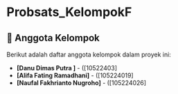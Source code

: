# Probsats_KelompokF

## 👤 Anggota Kelompok

Berikut adalah daftar anggota kelompok dalam proyek ini:

* **[Danu Dimas Putra ]** - ([10522403]
* **[Alifa Fating Ramadhani]** - ([105224019] 
* **[Naufal Fakhrianto Nugroho]** - ([105224026]
  
